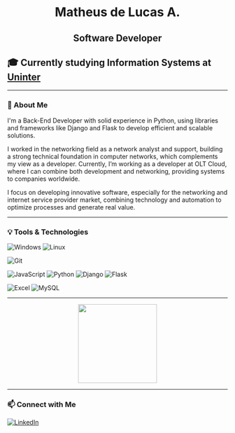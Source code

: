 <h1 align="center">Matheus de Lucas A.</h1>
<h2 align="center">Software Developer</h2>

## 🎓 Currently studying Information Systems at [Uninter](https://www.uninter.com/)
---

### **📌 About Me**  
I'm a Back-End Developer with solid experience in Python, using libraries and frameworks like Django and Flask to develop efficient and scalable solutions.

I worked in the networking field as a network analyst and support, building a strong technical foundation in computer networks, which complements my view as a developer.
Currently, I’m working as a developer at OLT Cloud, where I can combine both development and networking, providing systems to companies worldwide.

I focus on developing innovative software, especially for the networking and internet service provider market, combining technology and automation to optimize processes and generate real value.

---

### **💡 Tools & Technologies**  
![Windows](https://img.shields.io/badge/Windows-0078D6?style=for-the-badge&logo=windows&logoColor=white)  ![Linux](https://img.shields.io/badge/Linux-FCC624?style=for-the-badge&logo=linux&logoColor=black)

![Git](https://img.shields.io/badge/Git-F05032?style=for-the-badge&logo=git&logoColor=white) 

![JavaScript](https://img.shields.io/badge/JavaScript-FFD43B?style=for-the-badge&logo=javascript&logoColor=black)  ![Python](https://img.shields.io/badge/Python-306998?style=for-the-badge&logo=python&logoColor=FFD43B) 
![Django](https://img.shields.io/badge/Django-092E20?style=for-the-badge&logo=django&logoColor=white)  ![Flask](https://img.shields.io/badge/Flask-000000?style=for-the-badge&logo=flask&logoColor=white)  

![Excel](https://img.shields.io/badge/Excel-217346?style=for-the-badge&logo=microsoft-excel&logoColor=white)  ![MySQL](https://img.shields.io/badge/MySQL-4479A1?style=for-the-badge&logo=mysql&logoColor=white)  

---

<div align="center">
  <img height="180em" src="https://github-readme-stats.vercel.app/api/top-langs/?username=Dlucasz027&layout=compact&langs_count=7&theme=dracula"/>
</div>

---

### 📫 **Connect with Me**  
[![LinkedIn](https://img.shields.io/badge/LinkedIn-0077B5?style=for-the-badge&logo=linkedin&logoColor=white)](https://www.linkedin.com/in/delucas027/)
